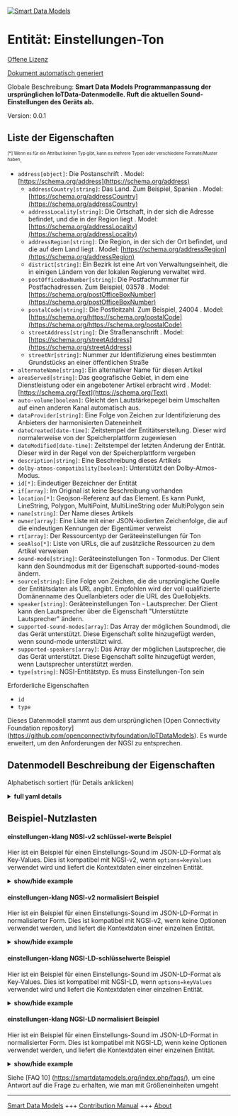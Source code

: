 <!-- 10-Header -->    
[![Smart Data Models](https://smartdatamodels.org/wp-content/uploads/2022/01/SmartDataModels_logo.png "Logo")](https://smartdatamodels.org)    
Entität: Einstellungen-Ton    
==========================<!-- /10-Header -->    
<!-- 15-License -->    
[Offene Lizenz](https://github.com/smart-data-models//dataModel.OCF/blob/master/settings-sound/LICENSE.md)    
[Dokument automatisch generiert](https://docs.google.com/presentation/d/e/2PACX-1vTs-Ng5dIAwkg91oTTUdt8ua7woBXhPnwavZ0FxgR8BsAI_Ek3C5q97Nd94HS8KhP-r_quD4H0fgyt3/pub?start=false&loop=false&delayms=3000#slide=id.gb715ace035_0_60)    
<!-- /15-License -->    
<!-- 20-Description -->    
Globale Beschreibung: **Smart Data Models Programmanpassung der ursprünglichen IoTData-Datenmodelle. Ruft die aktuellen Sound-Einstellungen des Geräts ab.**    
Version: 0.0.1    
<!-- /20-Description -->    
<!-- 30-PropertiesList -->    
## Liste der Eigenschaften    
<sup><sub>[*] Wenn es für ein Attribut keinen Typ gibt, kann es mehrere Typen oder verschiedene Formate/Muster haben</sub></sup>.    
- `address[object]`: Die Postanschrift  . Model: [https://schema.org/address](https://schema.org/address)	- `addressCountry[string]`: Das Land. Zum Beispiel, Spanien  . Model: [https://schema.org/addressCountry](https://schema.org/addressCountry)    
	- `addressLocality[string]`: Die Ortschaft, in der sich die Adresse befindet, und die in der Region liegt  . Model: [https://schema.org/addressLocality](https://schema.org/addressLocality)    
	- `addressRegion[string]`: Die Region, in der sich der Ort befindet, und die auf dem Land liegt  . Model: [https://schema.org/addressRegion](https://schema.org/addressRegion)    
	- `district[string]`: Ein Bezirk ist eine Art von Verwaltungseinheit, die in einigen Ländern von der lokalen Regierung verwaltet wird.      
	- `postOfficeBoxNumber[string]`: Die Postfachnummer für Postfachadressen. Zum Beispiel, 03578  . Model: [https://schema.org/postOfficeBoxNumber](https://schema.org/postOfficeBoxNumber)    
	- `postalCode[string]`: Die Postleitzahl. Zum Beispiel, 24004  . Model: [https://schema.org/https://schema.org/postalCode](https://schema.org/https://schema.org/postalCode)    
	- `streetAddress[string]`: Die Straßenanschrift  . Model: [https://schema.org/streetAddress](https://schema.org/streetAddress)    
	- `streetNr[string]`: Nummer zur Identifizierung eines bestimmten Grundstücks an einer öffentlichen Straße      
- `alternateName[string]`: Ein alternativer Name für diesen Artikel  - `areaServed[string]`: Das geografische Gebiet, in dem eine Dienstleistung oder ein angebotener Artikel erbracht wird  . Model: [https://schema.org/Text](https://schema.org/Text)- `auto-volume[boolean]`: Gleicht den Lautstärkepegel beim Umschalten auf einen anderen Kanal automatisch aus.  - `dataProvider[string]`: Eine Folge von Zeichen zur Identifizierung des Anbieters der harmonisierten Dateneinheit  - `dateCreated[date-time]`: Zeitstempel der Entitätserstellung. Dieser wird normalerweise von der Speicherplattform zugewiesen  - `dateModified[date-time]`: Zeitstempel der letzten Änderung der Entität. Dieser wird in der Regel von der Speicherplattform vergeben  - `description[string]`: Eine Beschreibung dieses Artikels  - `dolby-atmos-compatibility[boolean]`: Unterstützt den Dolby-Atmos-Modus.  - `id[*]`: Eindeutiger Bezeichner der Entität  - `if[array]`: Im Original ist keine Beschreibung vorhanden  - `location[*]`: Geojson-Referenz auf das Element. Es kann Punkt, LineString, Polygon, MultiPoint, MultiLineString oder MultiPolygon sein  - `name[string]`: Der Name dieses Artikels  - `owner[array]`: Eine Liste mit einer JSON-kodierten Zeichenfolge, die auf die eindeutigen Kennungen der Eigentümer verweist  - `rt[array]`: Der Ressourcentyp der Geräteeinstellungen für Ton  - `seeAlso[*]`: Liste von URLs, die auf zusätzliche Ressourcen zu dem Artikel verweisen  - `sound-mode[string]`: Geräteeinstellungen Ton - Tonmodus. Der Client kann den Soundmodus mit der Eigenschaft supported-sound-modes ändern.  - `source[string]`: Eine Folge von Zeichen, die die ursprüngliche Quelle der Entitätsdaten als URL angibt. Empfohlen wird der voll qualifizierte Domänenname des Quellanbieters oder die URL des Quellobjekts.  - `speaker[string]`: Geräteeinstellungen Ton - Lautsprecher. Der Client kann den Lautsprecher über die Eigenschaft "Unterstützte Lautsprecher" ändern.  - `supported-sound-modes[array]`: Das Array der möglichen Soundmodi, die das Gerät unterstützt. Diese Eigenschaft sollte hinzugefügt werden, wenn sound-mode unterstützt wird.  - `supported-speakers[array]`: Das Array der möglichen Lautsprecher, die das Gerät unterstützt. Diese Eigenschaft sollte hinzugefügt werden, wenn Lautsprecher unterstützt werden.  - `type[string]`: NGSI-Entitätstyp. Es muss Einstellungen-Ton sein  <!-- /30-PropertiesList -->    
<!-- 35-RequiredProperties -->    
Erforderliche Eigenschaften    
- `id`  - `type`  <!-- /35-RequiredProperties -->    
<!-- 40-RequiredProperties -->    
Dieses Datenmodell stammt aus dem ursprünglichen [Open Connectivity Foundation repository] (https://github.com/openconnectivityfoundation/IoTDataModels). Es wurde erweitert, um den Anforderungen der NGSI zu entsprechen.    
<!-- /40-RequiredProperties -->    
<!-- 50-DataModelHeader -->    
## Datenmodell Beschreibung der Eigenschaften    
Alphabetisch sortiert (für Details anklicken)    
<!-- /50-DataModelHeader -->    
<!-- 60-ModelYaml -->    
<details><summary><strong>full yaml details</strong></summary>      
```yaml    
settings-sound:      
  description: Smart Data Models Program adaptation of the original IoTData data Models. Gets current device sound settings.      
  properties:      
    address:      
      description: The mailing address      
      properties:      
        addressCountry:      
          description: 'The country. For example, Spain'      
          type: string      
          x-ngsi:      
            model: https://schema.org/addressCountry      
            type: Property      
        addressLocality:      
          description: 'The locality in which the street address is, and which is in the region'      
          type: string      
          x-ngsi:      
            model: https://schema.org/addressLocality      
            type: Property      
        addressRegion:      
          description: 'The region in which the locality is, and which is in the country'      
          type: string      
          x-ngsi:      
            model: https://schema.org/addressRegion      
            type: Property      
        district:      
          description: 'A district is a type of administrative division that, in some countries, is managed by the local government'      
          type: string      
          x-ngsi:      
            type: Property      
        postOfficeBoxNumber:      
          description: 'The post office box number for PO box addresses. For example, 03578'      
          type: string      
          x-ngsi:      
            model: https://schema.org/postOfficeBoxNumber      
            type: Property      
        postalCode:      
          description: 'The postal code. For example, 24004'      
          type: string      
          x-ngsi:      
            model: https://schema.org/https://schema.org/postalCode      
            type: Property      
        streetAddress:      
          description: The street address      
          type: string      
          x-ngsi:      
            model: https://schema.org/streetAddress      
            type: Property      
        streetNr:      
          description: Number identifying a specific property on a public street      
          type: string      
          x-ngsi:      
            type: Property      
      type: object      
      x-ngsi:      
        model: https://schema.org/address      
        type: Property      
    alternateName:      
      description: An alternative name for this item      
      type: string      
      x-ngsi:      
        type: Property      
    areaServed:      
      description: The geographic area where a service or offered item is provided      
      type: string      
      x-ngsi:      
        model: https://schema.org/Text      
        type: Property      
    auto-volume:      
      description: Automatically equalizes the volume level when switching to antother channel.      
      type: boolean      
      x-ngsi:      
        type: Property      
    dataProvider:      
      description: A sequence of characters identifying the provider of the harmonised data entity      
      type: string      
      x-ngsi:      
        type: Property      
    dateCreated:      
      description: Entity creation timestamp. This will usually be allocated by the storage platform      
      format: date-time      
      type: string      
      x-ngsi:      
        type: Property      
    dateModified:      
      description: Timestamp of the last modification of the entity. This will usually be allocated by the storage platform      
      format: date-time      
      type: string      
      x-ngsi:      
        type: Property      
    description:      
      description: A description of this item      
      type: string      
      x-ngsi:      
        type: Property      
    dolby-atmos-compatibility:      
      description: Supports dolby-atmos mode.      
      type: boolean      
      x-ngsi:      
        type: Property      
    id:      
      anyOf:      
        - description: Identifier format of any NGSI entity      
          maxLength: 256      
          minLength: 1      
          pattern: ^[\w\-\.\{\}\$\+\*\[\]`|~^@!,:\\]+$      
          type: string      
          x-ngsi:      
            type: Property      
        - description: Identifier format of any NGSI entity      
          format: uri      
          type: string      
          x-ngsi:      
            type: Property      
      description: Unique identifier of the entity      
      x-ngsi:      
        type: Property      
    if:      
      description: No description is available in the original      
      items:      
        enum:      
          - oic.if.rw      
          - oic.if.baseline      
        type: string      
      minItems: 2      
      readOnly: true      
      type: array      
      uniqueItems: true      
      x-ngsi:      
        type: Property      
    location:      
      description: 'Geojson reference to the item. It can be Point, LineString, Polygon, MultiPoint, MultiLineString or MultiPolygon'      
      oneOf:      
        - description: Geojson reference to the item. Point      
          properties:      
            bbox:      
              items:      
                type: number      
              minItems: 4      
              type: array      
            coordinates:      
              items:      
                type: number      
              minItems: 2      
              type: array      
            type:      
              enum:      
                - Point      
              type: string      
          required:      
            - type      
            - coordinates      
          title: GeoJSON Point      
          type: object      
          x-ngsi:      
            type: GeoProperty      
        - description: Geojson reference to the item. LineString      
          properties:      
            bbox:      
              items:      
                type: number      
              minItems: 4      
              type: array      
            coordinates:      
              items:      
                items:      
                  type: number      
                minItems: 2      
                type: array      
              minItems: 2      
              type: array      
            type:      
              enum:      
                - LineString      
              type: string      
          required:      
            - type      
            - coordinates      
          title: GeoJSON LineString      
          type: object      
          x-ngsi:      
            type: GeoProperty      
        - description: Geojson reference to the item. Polygon      
          properties:      
            bbox:      
              items:      
                type: number      
              minItems: 4      
              type: array      
            coordinates:      
              items:      
                items:      
                  items:      
                    type: number      
                  minItems: 2      
                  type: array      
                minItems: 4      
                type: array      
              type: array      
            type:      
              enum:      
                - Polygon      
              type: string      
          required:      
            - type      
            - coordinates      
          title: GeoJSON Polygon      
          type: object      
          x-ngsi:      
            type: GeoProperty      
        - description: Geojson reference to the item. MultiPoint      
          properties:      
            bbox:      
              items:      
                type: number      
              minItems: 4      
              type: array      
            coordinates:      
              items:      
                items:      
                  type: number      
                minItems: 2      
                type: array      
              type: array      
            type:      
              enum:      
                - MultiPoint      
              type: string      
          required:      
            - type      
            - coordinates      
          title: GeoJSON MultiPoint      
          type: object      
          x-ngsi:      
            type: GeoProperty      
        - description: Geojson reference to the item. MultiLineString      
          properties:      
            bbox:      
              items:      
                type: number      
              minItems: 4      
              type: array      
            coordinates:      
              items:      
                items:      
                  items:      
                    type: number      
                  minItems: 2      
                  type: array      
                minItems: 2      
                type: array      
              type: array      
            type:      
              enum:      
                - MultiLineString      
              type: string      
          required:      
            - type      
            - coordinates      
          title: GeoJSON MultiLineString      
          type: object      
          x-ngsi:      
            type: GeoProperty      
        - description: Geojson reference to the item. MultiLineString      
          properties:      
            bbox:      
              items:      
                type: number      
              minItems: 4      
              type: array      
            coordinates:      
              items:      
                items:      
                  items:      
                    items:      
                      type: number      
                    minItems: 2      
                    type: array      
                  minItems: 4      
                  type: array      
                type: array      
              type: array      
            type:      
              enum:      
                - MultiPolygon      
              type: string      
          required:      
            - type      
            - coordinates      
          title: GeoJSON MultiPolygon      
          type: object      
          x-ngsi:      
            type: GeoProperty      
      x-ngsi:      
        type: GeoProperty      
    name:      
      description: The name of this item      
      type: string      
      x-ngsi:      
        type: Property      
    owner:      
      description: A List containing a JSON encoded sequence of characters referencing the unique Ids of the owner(s)      
      items:      
        anyOf:      
          - description: Identifier format of any NGSI entity      
            maxLength: 256      
            minLength: 1      
            pattern: ^[\w\-\.\{\}\$\+\*\[\]`|~^@!,:\\]+$      
            type: string      
            x-ngsi:      
              type: Property      
          - description: Identifier format of any NGSI entity      
            format: uri      
            type: string      
            x-ngsi:      
              type: Property      
        description: Unique identifier of the entity      
        x-ngsi:      
          type: Property      
      type: array      
      x-ngsi:      
        type: Property      
    rt:      
      description: The Resource Type of Device Settings for sound      
      items:      
        enum:      
          - oic.r.settings.sound      
        type: string      
      minItems: 1      
      readOnly: true      
      type: array      
      uniqueItems: true      
      x-ngsi:      
        type: Property      
    seeAlso:      
      description: list of uri pointing to additional resources about the item      
      oneOf:      
        - items:      
            format: uri      
            type: string      
          minItems: 1      
          type: array      
        - format: uri      
          type: string      
      x-ngsi:      
        type: Property      
    sound-mode:      
      description: Device Settings Sound - Sound Mode. Client can change sound-mode using supported-sound-modes property.      
      type: string      
      x-ngsi:      
        type: Property      
    source:      
      description: 'A sequence of characters giving the original source of the entity data as a URL. Recommended to be the fully qualified domain name of the source provider, or the URL to the source object'      
      type: string      
      x-ngsi:      
        type: Property      
    speaker:      
      description: Device Settings Sound - Speaker. Client can change speaker using supported-speakers property.      
      type: string      
      x-ngsi:      
        type: Property      
    supported-sound-modes:      
      description: The array of possible sound modes the device supports. This property should be added if sound-mode is supported.      
      items:      
        type: string      
      minItems: 1      
      readOnly: true      
      type: array      
      x-ngsi:      
        type: Property      
    supported-speakers:      
      description: The array of possible speakers the device supports. This property should be added if speaker is supported.      
      items:      
        type: string      
      minItems: 1      
      readOnly: true      
      type: array      
      x-ngsi:      
        type: Property      
    type:      
      description: NGSI entity type. It has to be settings-sound      
      enum:      
        - settings-sound      
      type: string      
      x-ngsi:      
        type: Property      
  required:      
    - id      
    - type      
  type: object      
  x-derived-from: https://github.com/OpenInterConnect/IoTDataModels/blob/master/settings-soundResURI.swagger.json      
  x-disclaimer: 'Redistribution and use in source and binary forms, with or without modification, are permitted  provided that the license conditions are met. Copyleft (c) 2022 Contributors to Smart Data Models Program'      
  x-license-url: https://github.com/smart-data-models/dataModel.OCF/blob/master/settings-sound/LICENSE.md      
  x-model-schema: https://smart-data-models.github.io/dataModel.IoTDataModels/settings-sound/schema.json      
  x-model-tags: OCF      
  x-version: 0.0.1      
```    
</details>      
<!-- /60-ModelYaml -->    
<!-- 70-MiddleNotes -->    
<!-- /70-MiddleNotes -->    
<!-- 80-Examples -->    
## Beispiel-Nutzlasten    
#### einstellungen-klang NGSI-v2 schlüssel-werte Beispiel    
Hier ist ein Beispiel für einen Einstellungs-Sound im JSON-LD-Format als Key-Values. Dies ist kompatibel mit NGSI-v2, wenn `options=keyValues` verwendet wird und liefert die Kontextdaten einer einzelnen Entität.    
<details><summary><strong>show/hide example</strong></summary>      
```json  
{  
  "id": "urn:ngsi-ld:settings-sound:id:FEOR:54068496",  
  "dateCreated": "1980-08-26T09:43:11Z",  
  "dateModified": "2006-05-19T00:55:48Z",  
  "source": "Important position share care same sea. Argue internatio",  
  "name": "Authority within mouth work shoulder. Tree news seem black all police.",  
  "alternateName": "Daughter media increase half behind decide leave. Customer modern prevent weight kitchen where recent perhaps.",  
  "description": "Give continue almost foreign skill same eye. Clear heavy house use food.",  
  "dataProvider": "Order bar garden make population. Particularly end down career well agent kitchen country. Military he choice character.",  
  "owner": [  
    "urn:ngsi-ld:settings-sound:items:ASBD:54571276",  
    "urn:ngsi-ld:settings-sound:items:GAGW:59069925"  
  ],  
  "seeAlso": [  
    "urn:ngsi-ld:settings-sound:items:EDDJ:79167522"  
  ],  
  "location": {  
    "type": "Point",  
    "coordinates": [  
      53.9771575,  
      -164.350245  
    ]  
  },  
  "address": {  
    "streetAddress": "By health walk production television happen. Strategy everybody fall reason so. Space city within and bit reveal gas.",  
    "addressLocality": "South minute friend. Buy finish yet say class.",  
    "addressRegion": "National half way enter. Single redu",  
    "addressCountry": "Throughout send share room PM tell. Music",  
    "postalCode": "Front southern each class act can. Least discover involve maybe.",  
    "postOfficeBoxNumber": "Since hot spring only president manage whole. Suggest item find moment else you recently ready.",  
    "streetNr": "Occur a white recognize attack political. Sell difficult these gun.",  
    "district": "Seek career green p"  
  },  
  "areaServed": "Budget",  
  "rt": [  
    "oic.r.settings.sound"  
  ],  
  "if": [  
    "oic.if.baseline",  
    "oic.if.rw"  
  ],  
  "speaker": "Long great expert Democrat visit for later. Floor world serious case light product.",  
  "supported-speakers": [  
    "Degree between number theory western real. Very data election sell of stay style."  
  ],  
  "sound-mode": "Make production within authority.",  
  "supported-sound-modes": [  
    "Stand bed little month car suffer. Soon summer bit. Certain final trouble you however reflect skill activity. Wonder trouble "  
  ],  
  "auto-volume": true,  
  "dolby-atmos-compatibility": false,  
  "type": "settings-sound"  
}  
```  
</details>    
#### einstellungen-klang NGSI-v2 normalisiert Beispiel    
Hier ist ein Beispiel für einen Einstellungs-Sound im JSON-LD-Format in normalisierter Form. Dies ist kompatibel mit NGSI-v2, wenn keine Optionen verwendet werden, und liefert die Kontextdaten einer einzelnen Entität.    
<details><summary><strong>show/hide example</strong></summary>      
```json  
{  
  "id": "urn:ngsi-ld:settings-sound:id:FEOR:54068496",  
  "dateCreated": {  
    "type": "DateTime",  
    "value": "1980-08-26T09:43:11Z"  
  },  
  "dateModified": {  
    "type": "DateTime",  
    "value": "2006-05-19T00:55:48Z"  
  },  
  "source": {  
    "type": "Text",  
    "value": "Important position share care same sea. Argue internatio"  
  },  
  "name": {  
    "type": "Text",  
    "value": "Authority within mouth work shoulder. Tree news seem black all police."  
  },  
  "alternateName": {  
    "type": "Text",  
    "value": "Daughter media increase half behind decide leave. Customer modern prevent weight kitchen where recent perhaps."  
  },  
  "description": {  
    "type": "Text",  
    "value": "Give continue almost foreign skill same eye. Clear heavy house use food."  
  },  
  "dataProvider": {  
    "type": "Text",  
    "value": "Order bar garden make population. Particularly end down career well agent kitchen country. Military he choice character."  
  },  
  "owner": {  
    "type": "StructuredValue",  
    "value": [  
      "urn:ngsi-ld:settings-sound:items:ASBD:54571276",  
      "urn:ngsi-ld:settings-sound:items:GAGW:59069925"  
    ]  
  },  
  "seeAlso": {  
    "type": "StructuredValue",  
    "value": [  
      "urn:ngsi-ld:settings-sound:items:EDDJ:79167522"  
    ]  
  },  
  "location": {  
    "type": "geo:json",  
    "value": {  
      "type": "Point",  
      "coordinates": [  
        53.9771575,  
        -164.350245  
      ]  
    }  
  },  
  "address": {  
    "type": "StructuredValue",  
    "value": {  
      "streetAddress": "By health walk production television happen. Strategy everybody fall reason so. Space city within and bit reveal gas.",  
      "addressLocality": "South minute friend. Buy finish yet say class.",  
      "addressRegion": "National half way enter. Single redu",  
      "addressCountry": "Throughout send share room PM tell. Music",  
      "postalCode": "Front southern each class act can. Least discover involve maybe.",  
      "postOfficeBoxNumber": "Since hot spring only president manage whole. Suggest item find moment else you recently ready.",  
      "streetNr": "Occur a white recognize attack political. Sell difficult these gun.",  
      "district": "Seek career green p"  
    }  
  },  
  "areaServed": {  
    "type": "Text",  
    "value": "Budget"  
  },  
  "rt": {  
    "type": "StructuredValue",  
    "value": [  
      "oic.r.settings.sound"  
    ]  
  },  
  "if": {  
    "type": "StructuredValue",  
    "value": [  
      "oic.if.baseline",  
      "oic.if.rw"  
    ]  
  },  
  "speaker": {  
    "type": "Text",  
    "value": "Long great expert Democrat visit for later. Floor world serious case light product."  
  },  
  "supported-speakers": {  
    "type": "StructuredValue",  
    "value": [  
      "Degree between number theory western real. Very data election sell of stay style."  
    ]  
  },  
  "sound-mode": {  
    "type": "Text",  
    "value": "Make production within authority."  
  },  
  "supported-sound-modes": {  
    "type": "StructuredValue",  
    "value": [  
      "Stand bed little month car suffer. Soon summer bit. Certain final trouble you however reflect skill activity. Wonder trouble "  
    ]  
  },  
  "auto-volume": {  
    "type": "Boolean",  
    "value": true  
  },  
  "dolby-atmos-compatibility": {  
    "type": "Boolean",  
    "value": false  
  },  
  "type": "settings-sound"  
}  
```  
</details>    
#### einstellungen-klang NGSI-LD-schlüsselwerte Beispiel    
Hier ist ein Beispiel für einen Einstellungs-Sound im JSON-LD-Format als Key-Values. Dies ist kompatibel mit NGSI-LD, wenn `options=keyValues` verwendet wird und liefert die Kontextdaten einer einzelnen Entität.    
<details><summary><strong>show/hide example</strong></summary>      
```json  
{  
  "id": "urn:ngsi-ld:settings-sound:id:FEOR:54068496",  
  "dateCreated": "1980-08-26T09:43:11Z",  
  "dateModified": "2006-05-19T00:55:48Z",  
  "source": "Important position share care same sea. Argue internatio",  
  "name": "Authority within mouth work shoulder. Tree news seem black all police.",  
  "alternateName": "Daughter media increase half behind decide leave. Customer modern prevent weight kitchen where recent perhaps.",  
  "description": "Give continue almost foreign skill same eye. Clear heavy house use food.",  
  "dataProvider": "Order bar garden make population. Particularly end down career well agent kitchen country. Military he choice character.",  
  "owner": [  
    "urn:ngsi-ld:settings-sound:items:ASBD:54571276",  
    "urn:ngsi-ld:settings-sound:items:GAGW:59069925"  
  ],  
  "seeAlso": [  
    "urn:ngsi-ld:settings-sound:items:EDDJ:79167522"  
  ],  
  "location": {  
    "type": "Point",  
    "coordinates": [  
      53.9771575,  
      -164.350245  
    ]  
  },  
  "address": {  
    "streetAddress": "By health walk production television happen. Strategy everybody fall reason so. Space city within and bit reveal gas.",  
    "addressLocality": "South minute friend. Buy finish yet say class.",  
    "addressRegion": "National half way enter. Single redu",  
    "addressCountry": "Throughout send share room PM tell. Music",  
    "postalCode": "Front southern each class act can. Least discover involve maybe.",  
    "postOfficeBoxNumber": "Since hot spring only president manage whole. Suggest item find moment else you recently ready.",  
    "streetNr": "Occur a white recognize attack political. Sell difficult these gun.",  
    "district": "Seek career green p"  
  },  
  "areaServed": "Budget",  
  "rt": [  
    "oic.r.settings.sound"  
  ],  
  "if": [  
    "oic.if.baseline",  
    "oic.if.rw"  
  ],  
  "speaker": "Long great expert Democrat visit for later. Floor world serious case light product.",  
  "supported-speakers": [  
    "Degree between number theory western real. Very data election sell of stay style."  
  ],  
  "sound-mode": "Make production within authority.",  
  "supported-sound-modes": [  
    "Stand bed little month car suffer. Soon summer bit. Certain final trouble you however reflect skill activity. Wonder trouble "  
  ],  
  "auto-volume": true,  
  "dolby-atmos-compatibility": false,  
  "type": "settings-sound",  
  "@context": [  
    "https://smartdatamodels.org/context.jsonld"  
  ]  
}  
```  
</details>    
#### einstellungen-klang NGSI-LD normalisiert Beispiel    
Hier ist ein Beispiel für einen Einstellungs-Sound im JSON-LD-Format in normalisierter Form. Dies ist kompatibel mit NGSI-LD, wenn keine Optionen verwendet werden, und liefert die Kontextdaten einer einzelnen Entität.    
<details><summary><strong>show/hide example</strong></summary>      
```json  
{  
    "id": "urn:ngsi-ld:settings-sound:id:FEOR:54068496",  
    "dateCreated": {  
        "type": "Property",  
        "value": {  
            "@type": "DateTime",  
            "@value": "1980-08-26T09:43:11Z"  
        }  
    },  
    "dateModified": {  
        "type": "Property",  
        "value": {  
            "@type": "DateTime",  
            "@value": "2006-05-19T00:55:48Z"  
        }  
    },  
    "source": {  
        "type": "Property",  
        "value": "Important position share care same sea. Argue internatio"  
    },  
    "name": {  
        "type": "Property",  
        "value": "Authority within mouth work shoulder. Tree news seem black all police."  
    },  
    "alternateName": {  
        "type": "Property",  
        "value": "Daughter media increase half behind decide leave. Customer modern prevent weight kitchen where recent perhaps."  
    },  
    "description": {  
        "type": "Property",  
        "value": "Give continue almost foreign skill same eye. Clear heavy house use food."  
    },  
    "dataProvider": {  
        "type": "Property",  
        "value": "Order bar garden make population. Particularly end down career well agent kitchen country. Military he choice character."  
    },  
    "owner": {  
        "type": "Property",  
        "value": [  
            "urn:ngsi-ld:settings-sound:items:ASBD:54571276",  
            "urn:ngsi-ld:settings-sound:items:GAGW:59069925"  
        ]  
    },  
    "seeAlso": {  
        "type": "Property",  
        "value": [  
            "urn:ngsi-ld:settings-sound:items:EDDJ:79167522"  
        ]  
    },  
    "location": {  
        "type": "GeoProperty",  
        "value": {  
            "type": "Point",  
            "coordinates": [  
                53.9771575,  
                -164.350245  
            ]  
        }  
    },  
    "address": {  
        "type": "Property",  
        "value": {  
            "streetAddress": "By health walk production television happen. Strategy everybody fall reason so. Space city within and bit reveal gas.",  
            "addressLocality": "South minute friend. Buy finish yet say class.",  
            "addressRegion": "National half way enter. Single redu",  
            "addressCountry": "Throughout send share room PM tell. Music",  
            "postalCode": "Front southern each class act can. Least discover involve maybe.",  
            "postOfficeBoxNumber": "Since hot spring only president manage whole. Suggest item find moment else you recently ready.",  
            "streetNr": "Occur a white recognize attack political. Sell difficult these gun.",  
            "district": "Seek career green p"  
        }  
    },  
    "areaServed": {  
        "type": "Property",  
        "value": "Budget"  
    },  
    "rt": {  
        "type": "Property",  
        "value": [  
            "oic.r.settings.sound"  
        ]  
    },  
    "if": {  
        "type": "Property",  
        "value": [  
            "oic.if.baseline",  
            "oic.if.rw"  
        ]  
    },  
    "speaker": {  
        "type": "Property",  
        "value": "Long great expert Democrat visit for later. Floor world serious case light product."  
    },  
    "supported-speakers": {  
        "type": "Property",  
        "value": [  
            "Degree between number theory western real. Very data election sell of stay style."  
        ]  
    },  
    "sound-mode": {  
        "type": "Property",  
        "value": "Make production within authority."  
    },  
    "supported-sound-modes": {  
        "type": "Property",  
        "value": [  
            "Stand bed little month car suffer. Soon summer bit. Certain final trouble you however reflect skill activity. Wonder trouble "  
        ]  
    },  
    "auto-volume": {  
        "type": "Property",  
        "value": true  
    },  
    "dolby-atmos-compatibility": {  
        "type": "Property",  
        "value": false  
    },  
    "type": "settings-sound",  
    "@context": [  
        "https://smartdatamodels.org/context.jsonld"  
    ]  
}  
```  
</details><!-- /80-Examples -->    
<!-- 90-FooterNotes -->    
<!-- /90-FooterNotes -->    
<!-- 95-Units -->    
Siehe [FAQ 10] (https://smartdatamodels.org/index.php/faqs/), um eine Antwort auf die Frage zu erhalten, wie man mit Größeneinheiten umgeht    
<!-- /95-Units -->    
<!-- 97-LastFooter -->    
---    
[Smart Data Models](https://smartdatamodels.org) +++ [Contribution Manual](https://bit.ly/contribution_manual) +++ [About](https://bit.ly/Introduction_SDM)<!-- /97-LastFooter -->    
